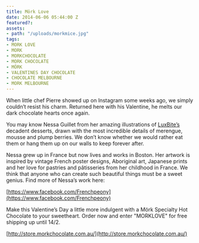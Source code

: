 ```yaml
---
title: Mörk Love
date: 2014-06-06 05:44:00 Z
featured?: 
assets:
- path: "/uploads/morkmice.jpg"
tags:
- MORK LOVE
- MORK
- MORKCHOCOLATE
- MORK CHOCOLATE
- MÖRK
- VALENTINES DAY CHOCOLATE
- CHOCOLATE MELBOURNE
- MORK MELBOURNE
---
```


When little chef Pierre showed up on Instagram some weeks ago, we simply couldn’t resist his charm. Returned here with his Valentine, he melts our dark chocolate hearts once again.


You may know Nessa Guillet from her amazing illustrations of [LuxBite’s](http://luxbite.com.au) decadent desserts, drawn with the most incredible details of merengue, mousse and plump berries. We don’t know whether we would rather eat them or hang them up on our walls to keep forever after.

Nessa grew up in France but now lives and works in Boston. Her artwork is inspired by vintage French poster designs, Aboriginal art, Japanese prints and her love for pastries and pâtisseries from her childhood in France. We think that anyone who can create such beautiful things must be a sweet genius. Find more of Nessa’s work here:

[https://www.facebook.com/Frenchpeony](https://www.facebook.com/Frenchpeony)

Make this Valentine’s Day a little more indulgent with a Mörk Specialty Hot Chocolate to your sweetheart. Order now and enter "MORKLOVE" for free shipping up until 14/2. 

[http://store.morkchocolate.com.au/](http://store.morkchocolate.com.au/)
